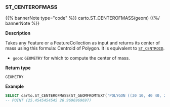 ### ST_CENTEROFMASS

{{% bannerNote type="code" %}}
carto.ST_CENTEROFMASS(geom)
{{%/ bannerNote %}}

**Description**

Takes any Feature or a FeatureCollection as input and returns its center of mass using this formula: Centroid of Polygon. It is equivalent to [`ST_CENTROID`](#st_centroid).

* `geom`: `GEOMETRY` for which to compute the center of mass.

**Return type**

`GEOMETRY`

**Example**

```sql
SELECT carto.ST_CENTEROFMASS(ST_GEOMFROMTEXT('POLYGON ((30 10, 40 40, 20 40, 10 20, 30 10))'));
-- POINT (25.4545454545 26.9696969697)
```